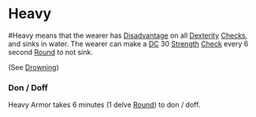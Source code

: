 # Heavy
#Heavy means that the wearer has [Disadvantage](../../../../../Game%20Procedures/Dice%20Rolls/Disadvantage.md) on all [Dexterity](../../../../../Player%20Characters/Chosen%20Statistics/Dexterity.md) [Checks](../../../../../Game%20Procedures/Check.md), and sinks in water.
	The wearer can make a [DC](../../../../../Game%20Procedures/DC.md) 30 [Strength](../../../../../Player%20Characters/Chosen%20Statistics/Strength.md) [Check](../../../../../Game%20Procedures/Check.md) every 6 second [Round](../../../../../Game%20Procedures/Round.md) to not sink.

(See [Drowning](../../../../../Hazards/Elemental.md#Drowning))
### Don / Doff
Heavy Armor takes 6 minutes (1 delve [Round](../../../../../Game%20Procedures/Round.md)) to don / doff.
